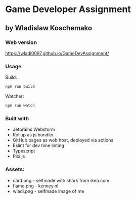 # Game Developer Assignment
## by Wladislaw Koschemako

### Web version

https://wladi0097.github.io/GameDevAssignment/


### Usage

Build:
````bash
npm run build
````

Watcher:
````bash
npm run watch
````

### Built with

* Jetbrains Webstorm
* Rollup as js bundler
* GitHub pages as web host, deployed via actions
* Eslint for dev time linting
* Typescript
* Pixi.js

### Assets:
* card.png - selfmade with shark from ikea.com
* flame.png - kenney.nl
* wladi.png - selfmade image of me
